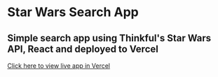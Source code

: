 # Star Wars Search App

## Simple search app using Thinkful's Star Wars API, React and deployed to Vercel

[Click here to view live app in Vercel](https://starwars-search-app-rhvuw4yjs.vercel.app/)
